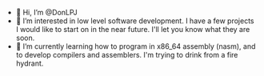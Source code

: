 - 👋 Hi, I’m @DonLPJ
- 👀 I’m interested in low level software development.  I have a few projects I would like to start on in the near future. I'll let you know what they are soon.
- 🌱 I’m currently learning how to program in x86_64 assembly (nasm), and to develop compilers and assemblers.  I'm trying to drink from a fire hydrant. 
<!--- 💞️ I’m looking to collaborate on ...
- 📫 How to reach me ...
- 😄 Pronouns: ...
- ⚡ Fun fact: ...
--->

<!---
DonLPJ/DonLPJ is a ✨ special ✨ repository because its `README.md` (this file) appears on your GitHub profile.
You can click the Preview link to take a look at your changes.
--->
